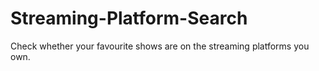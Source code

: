 # Streaming-Platform-Search
Check whether your favourite shows are on the streaming platforms you own.
